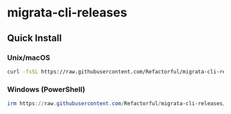 # migrata-cli-releases

## Quick Install

### Unix/macOS
```sh
curl -fsSL https://raw.githubusercontent.com/Refactorful/migrata-cli-releases/refs/heads/master/install.sh | sh
```

### Windows (PowerShell)
```powershell
irm https://raw.githubusercontent.com/Refactorful/migrata-cli-releases/refs/heads/master/install.ps1 | iex
```

